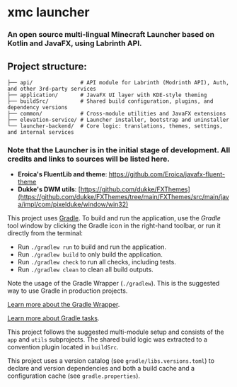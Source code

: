 # xmc launcher

### An open source multi-lingual Minecraft Launcher based on Kotlin and JavaFX, using Labrinth API.

## Project structure: 
```xmc-launcher
├── api/               # API module for Labrinth (Modrinth API), Auth, and other 3rd-party services
├── application/       # JavaFX UI layer with KDE-style theming
├── buildSrc/          # Shared build configuration, plugins, and dependency versions
├── common/            # Cross-module utilities and JavaFX extensions
├── elevation-service/ # Launcher installer, bootstrap and uninstaller
└── launcher-backend/  # Core logic: translations, themes, settings, and internal services
```

### Note that the Launcher is in the initial stage of development. All credits and links to sources will be listed here.
* **Eroica's FluentLib and theme**: https://github.com/Eroica/javafx-fluent-theme
* **Dukke's DWM utils**: [https://github.com/dukke/FXThemes](https://github.com/dukke/FXThemes/tree/main/FXThemes/src/main/java/impl/com/pixelduke/window/win32)

This project uses [Gradle](https://gradle.org/).
To build and run the application, use the *Gradle* tool window by clicking the Gradle icon in the right-hand toolbar,
or run it directly from the terminal:

* Run `./gradlew run` to build and run the application.
* Run `./gradlew build` to only build the application.
* Run `./gradlew check` to run all checks, including tests.
* Run `./gradlew clean` to clean all build outputs.

Note the usage of the Gradle Wrapper (`./gradlew`).
This is the suggested way to use Gradle in production projects.

[Learn more about the Gradle Wrapper](https://docs.gradle.org/current/userguide/gradle_wrapper.html).

[Learn more about Gradle tasks](https://docs.gradle.org/current/userguide/command_line_interface.html#common_tasks).

This project follows the suggested multi-module setup and consists of the `app` and `utils` subprojects.
The shared build logic was extracted to a convention plugin located in `buildSrc`.

This project uses a version catalog (see `gradle/libs.versions.toml`) to declare and version dependencies
and both a build cache and a configuration cache (see `gradle.properties`).